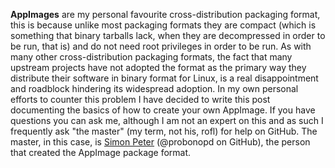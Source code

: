 **AppImages** are my personal favourite cross-distribution packaging format, this is because unlike most packaging formats they are compact (which is something that binary tarballs lack, when they are decompressed in order to be run, that is) and do not need root privileges in order to be run. As with many other cross-distribution packaging formats, the fact that many upstream projects have not adopted the format as the primary way they distribute their software in binary format for Linux, is a real disappointment and roadblock hindering its widespread adoption. In my own personal efforts to counter this problem I have decided to write this post documenting the basics of how to create your own AppImage. If you have questions you can ask me, although I am not an expert on this and as such I frequently ask "the master" (my term, not his, rofl) for help on GitHub. The master, in this case, is [Simon Peter](https://github.com/probonopd) (@probonopd on GitHub), the person that created the AppImage package format.
